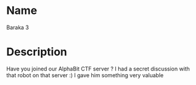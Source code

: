 # Name

Baraka 3

# Description

Have you joined our AlphaBit CTF server ? I had a secret discussion with that robot on that server :) I gave him something very valuable
